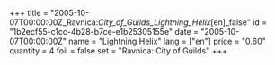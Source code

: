 +++
title = "2005-10-07T00:00:00Z_Ravnica:_City_of_Guilds_Lightning_Helix_[en]_false"
id = "1b2ecf55-c1cc-4b28-b7ce-e1b25305155e"
date = "2005-10-07T00:00:00Z"
name = "Lightning Helix"
lang = ["en"]
price = "0.60"
quantity = 4
foil = false
set = "Ravnica: City of Guilds"
+++

